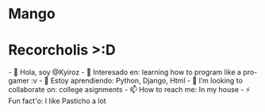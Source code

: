 # Mango

<h1>Recorcholis >:D</h1>
- 👋 Hola, soy @Kyiroz
- 👀 Interesado en: learning how to program like a pro-gamer :v
- 🌱 Estoy aprendiendo: Python, Django, Html
- 💞️ I’m looking to collaborate on: college asignments
- 📫 How to reach me: In my house
- ⚡ Fun fact'o: I like Pasticho a lot

<!---
Kyiroz/Kyiroz is a ✨ special ✨ repository because its `README.md` (this file) appears on your GitHub profile.
You can click the Preview link to take a look at your changes.
--->
